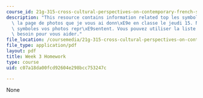 ```yaml
---
course_id: 21g-315-cross-cultural-perspectives-on-contemporary-french-society-fall-2011
description: "This resource contains information related top les symboles. Regardez\
  \ la page de photos que je vous ai donn\xE9e en classe le jeudi 15. Notez quels\
  \ symboles vos photos repr\xE9sentent. Vous pouvez utiliser la liste page 2* si\
  \ besoin pour vous aider."
file_location: /coursemedia/21g-315-cross-cultural-perspectives-on-contemporary-french-society-fall-2011/c07a18da00fcd92604e298bcc753247c_MIT21G_315F11_hmkwk3.pdf
file_type: application/pdf
layout: pdf
title: Week 3 Homework
type: course
uid: c07a18da00fcd92604e298bcc753247c

---
```

None